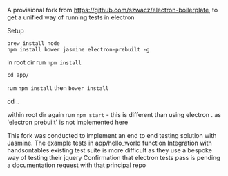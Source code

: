 A provisional fork from https://github.com/szwacz/electron-boilerplate, to get a unified way of running tests in electron

Setup

`brew install node`  
`npm install bower jasmine electron-prebuilt -g`

in root dir run `npm install`

`cd app/`

run `npm install` then `bower install`

cd ..

within root dir again run `npm start` - this is different than using electron . as 'electron prebuilt' is not implemented here

This fork was conducted to implement an end to end testing solution with Jasmine. The example tests in app/hello_world function
Integration with handsontables existing test suite is more difficult as they use a bespoke way of testing their jquery
Confirmation that electron tests pass is pending a documentation request with that principal repo
